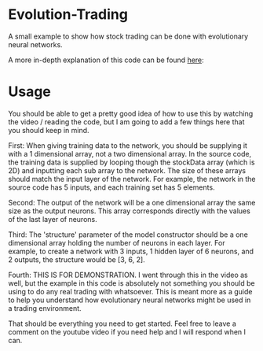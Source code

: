 # Evolution-Trading
A small example to show how stock trading can be done with evolutionary neural networks.

A more in-depth explanation of this code can be found [here](https://www.youtube.com/watch?v=DcIlsznZrWo): 

# Usage

You should be able to get a pretty good idea of how to use this by watching the video / reading the code, but I am going to add a few things here that you should keep in mind.

First: When giving training data to the network, you should be supplying it with a 1 dimensional array, not a two dimensional array. In the source code, the training data is supplied by looping though the stockData array (which is 2D) and inputting each sub array to the network. The size of these arrays should match the input layer of the network. For example, the network in the source code has 5 inputs, and each training set has 5 elements.

Second: The output of the network will be a one dimensional array the same size as the output neurons. This array corresponds directly with the values of the last layer of neurons.

Third: The 'structure' parameter of the model constructor should be a one dimensional array holding the number of neurons in each layer. For example, to create a network with 3 inputs, 1 hidden layer of 6 neurons, and 2 outputs, the structure would be [3, 6, 2].

Fourth: THIS IS FOR DEMONSTRATION. I went through this in the video as well, but the example in this code is absolutely not something you should be using to do any real trading with whatsoever. This is meant more as a guide to help you understand how evolutionary neural networks might be used in a trading environment.

That should be everything you need to get started. Feel free to leave a comment on the youtube video if you need help and I will respond when I can.

